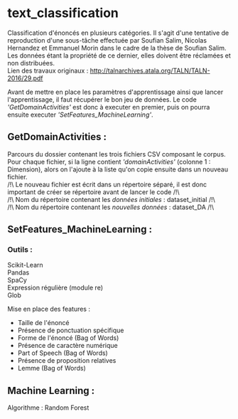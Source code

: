 # text_classification
Classification d'énoncés en plusieurs catégories. 
Il s'agit d'une tentative de reproduction d'une sous-tâche effectuée par Soufian Salim, Nicolas Hernandez et Emmanuel Morin dans le cadre de la thèse de Soufian Salim.\
Les données étant la propriété de ce dernier, elles doivent être réclamées et non distribuées. \
Lien des travaux originaux : http://talnarchives.atala.org/TALN/TALN-2016/29.pdf

Avant de mettre en place les paramètres d'apprentissage ainsi que lancer l'apprentissage, il faut récupérer le bon jeu de données. Le code *'GetDomainActivities'* est donc à executer en premier, puis on pourra ensuite executer *'SetFeatures_MachineLearning'*.

## GetDomainActivities :
Parcours du dossier contenant les trois fichiers CSV composant le corpus. Pour chaque fichier, si la ligne contient *'domainActivities'* (colonne 1 : Dimension), alors on l'ajoute à la liste qu'on copie ensuite dans un nouveau fichier. \
/!\ Le nouveau fichier est écrit dans un répertoire séparé, il est donc important de créer se répertoire avant de lancer le code /!\\ \
/!\ Nom du répertoire contenant les _données initiales_ : dataset_initial /!\\ \
/!\ Nom du répertoire contenant les _nouvelles données_ : dataset_DA /!\

## SetFeatures_MachineLearning :
### Outils :
Scikit-Learn\
Pandas\
SpaCy\
Expression régulière (module re)\
Glob

Mise en place des features : 
  - Taille de l'énoncé 
  - Présence de ponctuation spécifique
  - Forme de l'énoncé (Bag of Words)
  - Présence de caractère numérique
  - Part of Speech (Bag of Words)
  - Présence de proposition relatives
  - Lemme (Bag of Words)

## Machine Learning :
Algorithme : Random Forest
